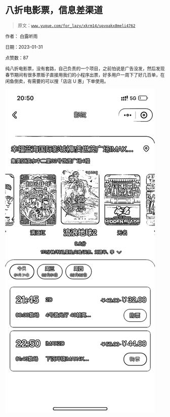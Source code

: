 # 八折电影票，信息差渠道

> 原文：[`www.yuque.com/for_lazy/xkrm14/upvoakx8meli4762`](https://www.yuque.com/for_lazy/xkrm14/upvoakx8meli4762)



作者： 白露听雨 

日期：2023-01-31 

点赞数：87 

纯八折电影票，没有套路，自己负责的一个项目，之前怕说是广告没发，然后发现春节期间有很多票贩子直接用我们的小程序出票，好多用户一周下了好几百单，在闲鱼倒卖，有需要的可以搜「店店 U 惠」下单使用。 

![](img/a7497ba4744657442188cb6a60f248e8.png) 

